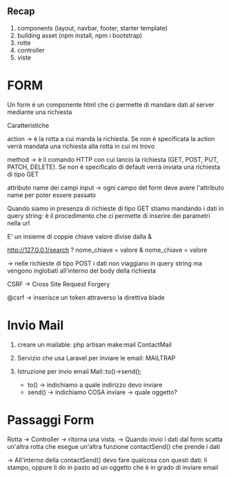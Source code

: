## Recap

1. components (layout, navbar, footer, starter template)
2. building asset (npm install, npm i bootstrap)
3. rotte
4. controller
5. viste


# FORM

Un form è un componente html che ci permette di mandare dati al server mediante una richiesta

Caratteristiche

action -> è la rotta a cui manda la richiesta. Se non è specificata la action verrà mandata una richiesta alla rotta in cui mi trovo

method -> è il comando HTTP con cui lancio la richiesta (GET, POST, PUT, PATCH, DELETE). Se non è specificato
di default verrà inviata una richiesta di tipo GET


attributo name dei campi input -> ogni campo del form deve avere l'attributo name per poter essere passato


Quando siamo in presenza di richieste di tipo GET stiamo mandando i dati in query string: è il procedimento
che ci permette di inserire dei parametri nella url

E' un insieme di coppie chiave valore divise dalla & 

http://127.0.0.1/search ? nome_chiave = valore & nome_chiave = valore


-> nelle richieste di tipo POST i dati non viaggiano in query string ma vengono inglobati all'interno del body della richiesta


CSRF -> Cross Site Request Forgery

@csrf -> inserisce un token attraverso la direttiva blade


# Invio Mail

1. creare un mailable: php artisan make:mail ContactMail

2. Servizio che usa Laravel per inviare le email: MAILTRAP

3. Istruzione per invio email Mail::to()->send();
    -   to() -> indichiamo a quale indirizzo devo inviare
    -   send() -> indichiamo COSA inviare -> quale oggetto? 



# Passaggi Form

Rotta -> Controller -> ritorna una vista. 
-> Quando invio i dati dal form scatta un'altra rotta che esegue un'altra funzione contactSend() che prende i dati 

-> All'interno della contactSend() devo fare qualcosa con questi dati: li stampo, oppure li do in pasto ad un
oggetto che è in grado di inviare email